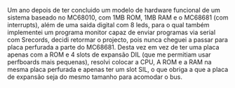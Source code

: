 Um ano depois de ter concluido um modelo de hardware funcional de um sistema baseado no MC68010, com 1MB ROM, 1MB RAM e o MC68681 (com interrupts), além de uma saida digital com 8 leds, para o qual também implementei um programa monitor capaz de enviar programas via serial com Srecords, decidi retormar o projecto, pois nunca cheguei a passar para placa perfurada a parte do MC68681.
Desta vez em vez de ter uma placa apenas com a ROM e 4 slots de expansão DIL (que me permitiam usar perfboards mais pequenas), resolvi colocar a CPU, A ROM e a RAM na mesma placa perfurada e apenas ter um slot SIL, o que obriga a que a placa de expansão seja do mesmo tamanho para acomodar o bus.
